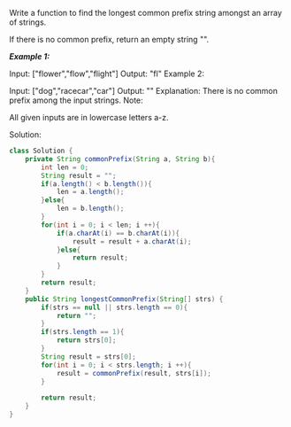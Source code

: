 Write a function to find the longest common prefix string amongst an array of strings.

If there is no common prefix, return an empty string "".

***Example 1:***

Input: ["flower","flow","flight"]
Output: "fl"
Example 2:

Input: ["dog","racecar","car"]
Output: ""
Explanation: There is no common prefix among the input strings.
Note:

All given inputs are in lowercase letters a-z.

Solution:
```java
class Solution {
    private String commonPrefix(String a, String b){
        int len = 0;
        String result = "";
        if(a.length() < b.length()){
            len = a.length();
        }else{
            len = b.length();
        }
        for(int i = 0; i < len; i ++){
            if(a.charAt(i) == b.charAt(i)){
                result = result + a.charAt(i);
            }else{
                return result;
            }
        }
        return result;
    }
    public String longestCommonPrefix(String[] strs) {
        if(strs == null || strs.length == 0){
            return "";
        }
        if(strs.length == 1){
            return strs[0];
        }
        String result = strs[0];
        for(int i = 0; i < strs.length; i ++){
            result = commonPrefix(result, strs[i]);
        }
        
        return result;
    }
}
```
